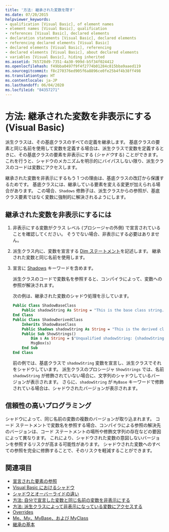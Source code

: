 ```yaml
---
title: '方法: 継承された変数を隠す'
ms.date: 07/20/2015
helpviewer_keywords:
- qualification [Visual Basic], of element names
- element names [Visual Basic], qualification
- references [Visual Basic], declared elements
- declaration statements [Visual Basic], declared elements
- referencing declared elements [Visual Basic]
- declared elements [Visual Basic], referencing
- declared elements [Visual Basic], about declared elements
- variables [Visual Basic], hiding inherited
ms.assetid: 765728d9-7351-4a30-999d-b5f34f024412
ms.openlocfilehash: f49bba0497f9f4f2774b01284c815bba9aaed119
ms.sourcegitcommit: f8c270376ed905f6a8896ce0fe25b4f4b38ff498
ms.translationtype: HT
ms.contentlocale: ja-JP
ms.lasthandoff: 06/04/2020
ms.locfileid: "84357271"
---
```

# <a name="how-to-hide-an-inherited-variable-visual-basic"></a>方法: 継承された変数を非表示にする (Visual Basic)

派生クラスは、その基底クラスのすべての定義を継承します。 基底クラスの要素と同じ名前を使用して変数を定義する場合は、派生クラスで変数を定義するときに、その基底クラスの要素を非表示にする (*シャドウ*する) ことができます。 これを行うと、シャドウのメカニズムを明示的にバイパスしない限り、派生クラスのコードは変数にアクセスします。

継承された変数を非表示にするもう 1 つの理由は、基底クラスの改訂から保護するためです。 基底クラスには、継承している要素を変える変更が加えられる場合があります。 この場合、`Shadows` 修飾子は、派生クラスからの参照が、基底クラス要素ではなく変数に強制的に解決されるようにします。

## <a name="to-hide-an-inherited-variable"></a>継承された変数を非表示にするには

1. 非表示にする変数がクラス レベル (プロシージャの外側) で宣言されていることを確認してください。 そうでない場合、非表示にする必要はありません。
  
2. 派生クラス内に、変数を宣言する [Dim ステートメント](../../../language-reference/statements/dim-statement.md)を記述します。 継承された変数と同じ名前を使用します。

3. 宣言に [Shadows](../../../language-reference/modifiers/shadows.md) キーワードを含めます。

     派生クラスのコードで変数名を参照すると、コンパイラによって、変数への参照が解決されます。

     次の例は、継承された変数のシャドウ処理を示しています。
  
    ```vb  
    Public Class ShadowBaseClass  
        Public shadowString As String = "This is the base class string."  
    End Class  
    Public Class ShadowDerivedClass  
        Inherits ShadowBaseClass  
        Public Shadows shadowString As String = "This is the derived class string."  
        Public Sub ShowStrings()  
            Dim s As String = $"Unqualified shadowString: {shadowString}{vbCrLf}MyBase.shadowString: {MyBase.shadowString}"
            MsgBox(s)  
        End Sub  
    End Class  
    ```  
  
     前の例では、基底クラスで `shadowString` 変数を宣言し、派生クラスでそれをシャドウしています。 派生クラスのプロシージャ `ShowStrings` では、名前 `shadowString` が修飾されていない場合に、文字列のシャドウしているバージョンが表示されます。 さらに、`shadowString` が `MyBase` キーワードで修飾されている場合は、シャドウされたバージョンが表示されます。  
  
## <a name="robust-programming"></a>信頼性の高いプログラミング

シャドウによって、同じ名前の変数の複数のバージョンが取り込まれます。 コード ステートメントで変数名を参照する場合、コンパイラによる参照の解決先のバージョンは、コード ステートメントの場所や修飾文字列の存在などの要因によって異なります。 これにより、シャドウされた変数の意図しないバージョンを参照するリスクが高まる可能性があります。 シャドウされた変数へのすべての参照を完全に修飾することで、そのリスクを軽減することができます。

## <a name="see-also"></a>関連項目

- [宣言された要素の参照](references-to-declared-elements.md)
- [Visual Basic におけるシャドウ](shadowing.md)
- [シャドウとオーバーライドの違い](differences-between-shadowing-and-overriding.md)
- [方法: 自分で宣言した変数と同じ名前の変数を非表示にする](how-to-hide-a-variable-with-the-same-name-as-your-variable.md)
- [方法: 派生クラスによって非表示になっている変数にアクセスする](how-to-access-a-variable-hidden-by-a-derived-class.md)
- [Overrides](../../../language-reference/modifiers/overrides.md)
- [Me、My、MyBase、および MyClass](../../program-structure/me-my-mybase-and-myclass.md)
- [継承の基本](../objects-and-classes/inheritance-basics.md)
